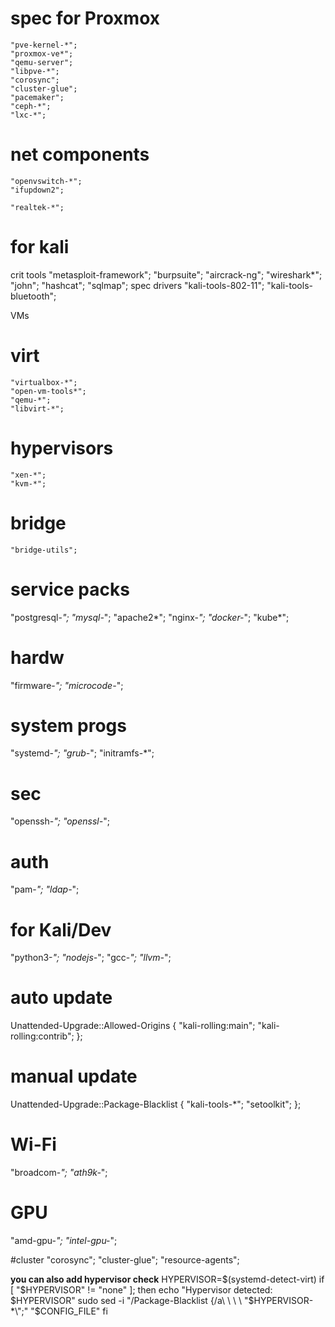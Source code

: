  
# spec for Proxmox
    "pve-kernel-*";
    "proxmox-ve*";
    "qemu-server";
    "libpve-*";
    "corosync";
    "cluster-glue";
    "pacemaker";
    "ceph-*";
    "lxc-*";

    
# net components
    "openvswitch-*";
    "ifupdown2";
   
    "realtek-*";
    

# for kali
crit tools
    "metasploit-framework";
    "burpsuite";
    "aircrack-ng";
    "wireshark*";
    "john";
    "hashcat";
    "sqlmap";
spec drivers
    "kali-tools-802-11";
    "kali-tools-bluetooth";

VMs
# virt
    "virtualbox-*";
    "open-vm-tools*";
    "qemu-*";
    "libvirt-*";
# hypervisors
    "xen-*";
    "kvm-*";
# bridge
    "bridge-utils";


# service packs
"postgresql-*";
"mysql-*";
"apache2*";
"nginx-*";
"docker-*";
"kube*";

# hardw
"firmware-*";
"microcode-*";

# system progs
"systemd-*";
"grub-*";
"initramfs-*";

# sec
"openssh-*";
"openssl-*";

# auth
"pam-*";
"ldap-*";

# for Kali/Dev
"python3-*";
"nodejs-*";
"gcc-*";
"llvm-*";
# auto update
Unattended-Upgrade::Allowed-Origins {
    "kali-rolling:main";
    "kali-rolling:contrib";
};

# manual update
Unattended-Upgrade::Package-Blacklist {
    "kali-tools-*";
    "setoolkit";
};

#  Wi-Fi
"broadcom-*";
"ath9k-*";

# GPU
"amd-gpu-*";
"intel-gpu-*";

#cluster
    "corosync";
    "cluster-glue";
    "resource-agents";



**you can also add hypervisor check**
HYPERVISOR=$(systemd-detect-virt)
if [ "$HYPERVISOR" != "none" ]; then
    echo "Hypervisor detected: $HYPERVISOR"
    sudo sed -i "/Package-Blacklist {/a\ \ \ \ \"$HYPERVISOR-*\";" "$CONFIG_FILE"
fi
